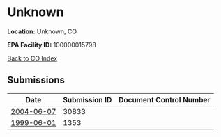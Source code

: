 # Unknown

**Location:** Unknown, CO

**EPA Facility ID:** 100000015798

[Back to CO Index](../../index.md)

## Submissions

| Date | Submission ID | Document Control Number |
|------|--------------|-------------------------|
| [2004-06-07](submissions/30833.md) | 30833 |  |
| [1999-06-01](submissions/1353.md) | 1353 |  |
